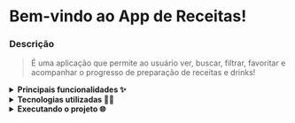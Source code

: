 # Bem-vindo ao App de Receitas!

### Descrição
> É uma aplicação que permite ao usuário ver, buscar, filtrar, favoritar e acompanhar o progresso de preparação de receitas e drinks!

<details>
  <summary><strong>Principais funcionalidades ✨</strong></summary>

  > As principais responsabilidade desta aplicação estão relacionadas a integração com 2 APIs, uma para comidas e outra para bebidas, e utilizando o que há de mais moderno dentro do ecossistema React: Hooks e Context API!
</details>

<details>
  <summary><strong>Tecnologias utilizadas 👨‍💻</strong></summary>
  
  - [`React`](https://pt-br.reactjs.org/)
  - [`JavaScript`](https://developer.mozilla.org/pt-BR/docs/Web/JavaScript)
  - [`ESLint`](https://eslint.org/)
</details>

<details>
  <summary><strong>Executando o projeto 🌐</strong></summary>

  - O layout tem como foco dispositivos móveis, então é sugerido visualizar no modo de celular (360 x 640px).
  
  - O projeto está disponível neste [`link`](https://gricar.github.io/recipes-app/).

  - Clone o projeto: `git clone https://github.com/gricar/recipes-app/`.

  - Entre na pasta do projeto: `cd recipes-app`.

  - Instale as dependências: `npm install`.

  - Execute o **script** `npm start` para executar a aplicação.
  
  ***Obs**: Para realizar o login na aplicação é apenas necessário um email e senha válidos. Uma solução integrada com o banco de dados está em construção.
</details>
